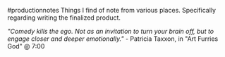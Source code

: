 #productionnotes
Things I find of note from various places. Specifically regarding writing the finalized product.

*"Comedy kills the ego. Not as an invitation to turn your brain off, but to engage closer and deeper emotionally."* - Patricia Taxxon, in "Art Furries God" @ 7:00